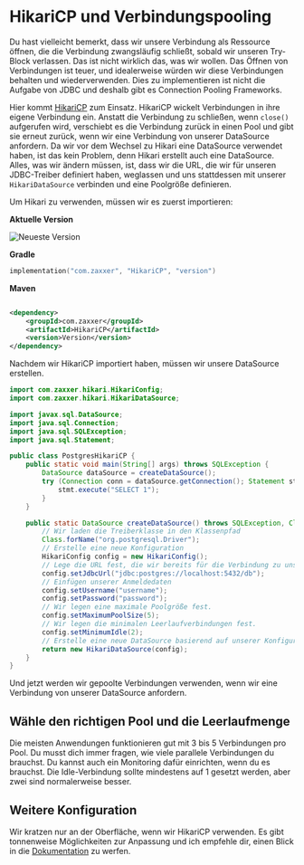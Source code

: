 # HikariCP und Verbindungspooling

Du hast vielleicht bemerkt, dass wir unsere Verbindung als Ressource öffnen, die die Verbindung zwangsläufig schließt, sobald wir unseren Try-Block verlassen.
Das ist nicht wirklich das, was wir wollen.
Das Öffnen von Verbindungen ist teuer, und idealerweise würden wir diese Verbindungen behalten und wiederverwenden.
Dies zu implementieren ist nicht die Aufgabe von JDBC und deshalb gibt es Connection Pooling Frameworks.

Hier kommt [HikariCP](https://github.com/brettwooldridge/HikariCP) zum Einsatz.
HikariCP wickelt Verbindungen in ihre eigene Verbindung ein.
Anstatt die Verbindung zu schließen, wenn `close()` aufgerufen wird, verschiebt es die Verbindung zurück in einen Pool und gibt sie erneut zurück, wenn wir eine Verbindung von unserer DataSource anfordern.
Da wir vor dem Wechsel zu Hikari eine DataSource verwendet haben, ist das kein Problem, denn Hikari erstellt auch eine DataSource.
Alles, was wir ändern müssen, ist, dass wir die URL, die wir für unseren JDBC-Treiber definiert haben, weglassen und uns stattdessen mit unserer `HikariDataSource` verbinden und eine Poolgröße definieren.

Um Hikari zu verwenden, müssen wir es zuerst importieren:

**Aktuelle Version**

![Neueste Version](https://img.shields.io/maven-central/v/com.zaxxer/HikariCP)

**Gradle**

```kts
implementation("com.zaxxer", "HikariCP", "version")
```

**Maven**

```xml

<dependency>
    <groupId>com.zaxxer</groupId>
    <artifactId>HikariCP</artifactId>
    <version>Version</version>
</dependency>
```

Nachdem wir HikariCP importiert haben, müssen wir unsere DataSource erstellen.

```java
import com.zaxxer.hikari.HikariConfig;
import com.zaxxer.hikari.HikariDataSource;

import javax.sql.DataSource;
import java.sql.Connection;
import java.sql.SQLException;
import java.sql.Statement;

public class PostgresHikariCP {
    public static void main(String[] args) throws SQLException {
        DataSource dataSource = createDataSource();
        try (Connection conn = dataSource.getConnection(); Statement stmt = conn.createStatement()) {
            stmt.execute("SELECT 1");
        }
    }

    public static DataSource createDataSource() throws SQLException, ClassNotFoundException {
        // Wir laden die Treiberklasse in den Klassenpfad
        Class.forName("org.postgresql.Driver");
        // Erstelle eine neue Konfiguration
        HikariConfig config = new HikariConfig();
        // Lege die URL fest, die wir bereits für die Verbindung zu unserer Datenbank verwendet haben
        config.setJdbcUrl("jdbc:postgres://localhost:5432/db");
        // Einfügen unserer Anmeldedaten
        config.setUsername("username");
        config.setPassword("password");
        // Wir legen eine maximale Poolgröße fest.
        config.setMaximumPoolSize(5);
        // Wir legen die minimalen Leerlaufverbindungen fest.
        config.setMinimumIdle(2);
        // Erstelle eine neue DataSource basierend auf unserer Konfiguration
        return new HikariDataSource(config);
    }
}
```

Und jetzt werden wir gepoolte Verbindungen verwenden, wenn wir eine Verbindung von unserer DataSource anfordern.

## Wähle den richtigen Pool und die Leerlaufmenge

Die meisten Anwendungen funktionieren gut mit 3 bis 5 Verbindungen pro Pool.
Du musst dich immer fragen, wie viele parallele Verbindungen du brauchst.
Du kannst auch ein Monitoring dafür einrichten, wenn du es brauchst.
Die Idle-Verbindung sollte mindestens auf 1 gesetzt werden, aber zwei sind normalerweise besser.

## Weitere Konfiguration

Wir kratzen nur an der Oberfläche, wenn wir HikariCP verwenden.
Es gibt tonnenweise Möglichkeiten zur Anpassung und ich empfehle dir, einen Blick in die [Dokumentation](https://github.com/brettwooldridge/HikariCP#gear-configuration-knobs-baby) zu werfen.
